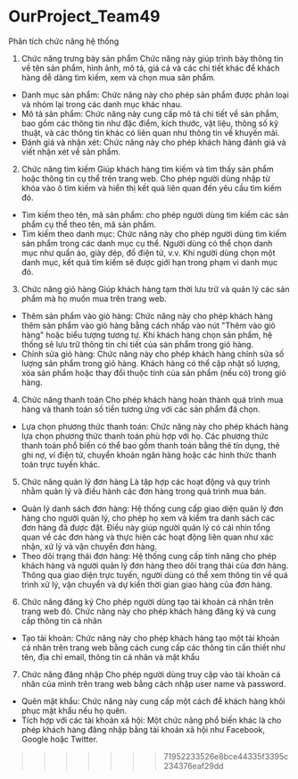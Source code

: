 
# OurProject_Team49
Phân tích chức năng hệ thống
1.	Chức năng trưng bày sản phẩm
Chức năng này giúp trình bày thông tin về tên sản phẩm, hình ảnh, mô tả, giá cả và các chi tiết khác để khách hàng dễ dàng tìm kiếm, xem và chọn mua sản phẩm.
-	Danh mục sản phẩm: Chức năng này cho phép sản phẩm được phân loại và nhóm lại trong các danh mục khác nhau.
-	Mô tả sản phẩm: Chức năng này cung cấp mô tả chi tiết về sản phẩm, bao gồm các thông tin như đặc điểm, kích thước, vật liệu, thông số kỹ thuật, và các thông tin khác có liên quan như thông tin về khuyến mãi. 
-	Đánh giá và nhận xét: Chức năng này cho phép khách hàng đánh giá và viết nhận xét về sản phẩm. 
2.	Chức năng tìm kiếm
Giúp khách hàng tìm kiếm và tìm thấy sản phẩm hoặc thông tin cụ thể trên trang web. Cho phép người dùng nhập từ khóa vào ô tìm kiếm và hiển thị kết quả liên quan đến yêu cầu tìm kiếm đó.
-	Tìm kiếm theo tên, mã sản phẩm:  cho phép người dùng tìm kiếm các sản phẩm cụ thể theo tên, mã sản phẩm.
-	Tìm kiếm theo danh mục: Chức năng này cho phép người dùng tìm kiếm sản phẩm trong các danh mục cụ thể. Người dùng có thể chọn danh mục như quần áo, giày dép, đồ điện tử, v.v. Khi người dùng chọn một danh mục, kết quả tìm kiếm sẽ được giới hạn trong phạm vi danh mục đó.
3.	Chức năng giỏ hàng
Giúp khách hàng tạm thời lưu trữ và quản lý các sản phẩm mà họ muốn mua trên trang web. 
-	Thêm sản phẩm vào giỏ hàng: Chức năng này cho phép khách hàng thêm sản phẩm vào giỏ hàng bằng cách nhấp vào nút "Thêm vào giỏ hàng" hoặc biểu tượng tương tự. Khi khách hàng chọn sản phẩm, hệ thống sẽ lưu trữ thông tin chi tiết của sản phẩm trong giỏ hàng.
-	Chỉnh sửa giỏ hàng: Chức năng này cho phép khách hàng chỉnh sửa số lượng sản phẩm trong giỏ hàng. Khách hàng có thể cập nhật số lượng, xóa sản phẩm hoặc thay đổi thuộc tính của sản phẩm (nếu có) trong giỏ hàng.
4.	Chức năng thanh toán
Cho phép khách hàng hoàn thành quá trình mua hàng và thanh toán số tiền tương ứng với các sản phẩm đã chọn.
-	Lựa chọn phương thức thanh toán: Chức năng này cho phép khách hàng lựa chọn phương thức thanh toán phù hợp với họ. Các phương thức thanh toán phổ biến có thể bao gồm thanh toán bằng thẻ tín dụng, thẻ ghi nợ, ví điện tử, chuyển khoản ngân hàng hoặc các hình thức thanh toán trực tuyến khác.
5.	Chức năng quản lý đơn hàng
Là tập hợp các hoạt động và quy trình nhằm quản lý và điều hành các đơn hàng trong quá trình mua bán.
-	Quản lý danh sách đơn hàng: Hệ thống cung cấp giao diện quản lý đơn hàng cho người quản lý, cho phép họ xem và kiểm tra danh sách các đơn hàng đã được đặt. Điều này giúp người quản lý có cái nhìn tổng quan về các đơn hàng và thực hiện các hoạt động liên quan như xác nhận, xử lý và vận chuyển đơn hàng.
-	Theo dõi trạng thái đơn hàng: Hệ thống cung cấp tính năng cho phép khách hàng và người quản lý đơn hàng theo dõi trạng thái của đơn hàng. Thông qua giao diện trực tuyến, người dùng có thể xem thông tin về quá trình xử lý, vận chuyển và dự kiến thời gian giao hàng của đơn hàng.
6.	Chức năng đăng ký 
Cho phép người dùng tạo tài khoản cá nhân trên trang web đó. Chức năng này cho phép khách hàng đăng ký và cung cấp thông tin cá nhân
-	Tạo tài khoản: Chức năng này cho phép khách hàng tạo một tài khoản cá nhân trên trang web bằng cách cung cấp các thông tin cần thiết như tên, địa chỉ email, thông tin cá nhân và mật khẩu
7.	Chức năng đăng nhập
Cho phép người dùng truy cập vào tài khoản cá nhân của mình trên trang web bằng cách nhập user name và password.
-	Quên mật khẩu: Chức năng này cung cấp một cách để khách hàng khôi phục mật khẩu nếu họ quên.
-	Tích hợp với các tài khoản xã hội: Một chức năng phổ biến khác là cho phép khách hàng đăng nhập bằng tài khoản xã hội như Facebook, Google hoặc Twitter.
>>>>>>> 71952233526e8bce44335f3395c234376eaf29dd
